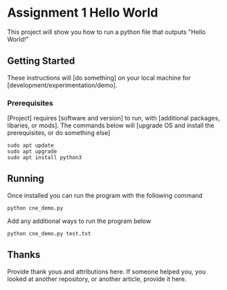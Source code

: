 # Assignment 1 Hello World

This project will show you how to run a python file that outputs "Hello World!"

## Getting Started

These instructions will [do something] on your local machine for [development/experimentation/demo].

### Prerequisites

[Project] requires [software and version] to run, with [additional packages, libaries, or mods]. The commands below will [upgrade OS and install the prerequisites, or do something else]

```
sudo apt update
sudo apt upgrade
sudo apt install python3
```

## Running
Once installed you can run the program with the following command

```
python cne_demo.py
```

Add any additional ways to run the program below

```
python cne_demo.py test.txt
```

## Thanks
Provide thank yous and attributions here. If someone helped you, you looked at another repository, or another article, provide it here.
